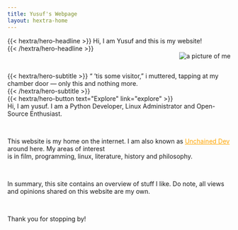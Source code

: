 ```yaml
---
title: Yusuf's Webpage
layout: hextra-home
---
```


<style>
  @media (min-width: 600px) {
    /* Styles for screens wider than 600px (desktop) */
    .center-on-mobile {
      float: right;
      margin-left: 20px; /* Adjust this value based on your layout */
    }
  }

  @media (max-width: 599px) {
    /* Styles for screens 599px and below (mobile) */
    .center-on-mobile {
      margin: 0 auto;
      display: block;
    }
  }
</style>

<div class="mt-6 mb-6">
{{< hextra/hero-headline >}}
  Hi, I am Yusuf and this is my website! &nbsp;<br class="sm:block hidden" />
{{< /hextra/hero-headline >}}
</div>


<div class="center-on-mobile">
  <img src="/images/me.png" alt="a picture of me">
</div>

&nbsp;<br class="sm:block hidden" /> 

<div class="mb-12">
{{< hextra/hero-subtitle >}}
  “ ’tis some visitor,” i muttered, tapping at my chamber door —
only this and nothing more. &nbsp;<br class="sm:block hidden" /> 
{{< /hextra/hero-subtitle >}}
</div>

<div class="mb-6">
{{< hextra/hero-button text="Explore" link="explore" >}}
</div>


<div class="mb-12">
Hi, I am yusuf. I am a Python Developer, Linux Administrator and Open-Source Enthusiast.
&nbsp;<br class="sm:block hidden" />

&nbsp;<br class="sm:block hidden" />

This website is my home on the internet. I am also known as <a href="https://c.tenor.com/mSl-6FcyX5IAAAAC/leonardo-leonardo-dicaprio.gif" style="color: orange;">Unchained Dev</a> around here. My areas of interest&nbsp;<br class="sm:block hidden" />is in film, programming, linux, literature, history and philosophy.

&nbsp;<br class="sm:block hidden" /> 

In summary, this site contains an overview of stuff I like. Do note, all views and opinions shared on this website are my own. 

&nbsp;<br class="sm:block hidden" /> 

Thank you for stopping by! 

</div>
